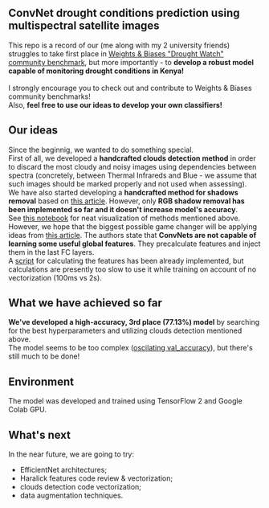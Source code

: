 ## ConvNet drought conditions prediction using multispectral satellite images

This repo is a record of our (me along with my 2 university friends) struggles to take first place in 
[Weights & Biases "Drought Watch" community benchmark](https://wandb.ai/wandb/droughtwatch/benchmark), 
but more importantly - to **develop a robust model capable of monitoring drought conditions in Kenya!**  
<br>
I strongly encourage you to check out and contribute to Weights & Biases community benchmarks! 
<br>
Also, **feel free to use our ideas to develop your own classifiers!**

## Our ideas
Since the beginnig, we wanted to do something special. <br>
First of all, we developed a **handcrafted clouds detection method** in order to discard the most cloudy and noisy images using dependencies 
between spectra (concretely, between Thermal Infrareds and Blue - we assume that such images should be marked properly and not used when assessing). 
<br>
We have also started developing a **handcrafted method for shadows removal** based on 
[this article](https://www.researchgate.net/publication/274563892_Shadow_Detection_and_Removal_from_a_Single_Image_Using_LAB_Color_Space). 
However, only **RGB shadow removal has been implemented so far and it doesn't increase model's accuracy**.
<br>
See [this notebook](./notebooks/clouds_shadows.ipynb) for neat visualization of methods mentioned above.
<br>
However, we hope that the biggest possible game changer will be applying ideas from [this article](https://arxiv.org/pdf/1911.07747.pdf). 
The authors state that **ConvNets are not capable of learning some useful global features**. They precalculate features and inject them in the last FC layers. <br>
A [script](./notebooks/haralick_performance.ipynb) for calculating the features has been already implemented, but calculations are presently too slow to use 
it while training on account of no vectorization (100ms vs 2s).

## What we have achieved so far
**We've developed a high-accuracy, 3rd place (77.13%) model** by searching for the best hyperparameters and utilizing clouds detection mentioned above. <br>
The model seems to be too complex ([oscilating val_accuracy](./saved/history.png)), but there's still much to be done! <br>

## Environment
The model was developed and trained using TensorFlow 2 and Google Colab GPU.

## What's next
In the near future, we are going to try:
* EfficientNet architectures;
* Haralick features code review & vectorization;
* clouds detection code vectorization;
* data augmentation techniques.
